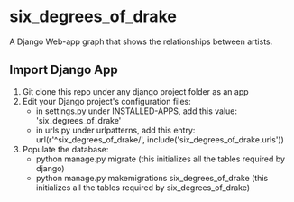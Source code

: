 # six_degrees_of_drake

A Django Web-app graph that shows the relationships between artists.

## Import Django App
1. Git clone this repo under any django project folder as an app
2. Edit your Django project's configuration files: 
    - in settings.py under INSTALLED-APPS, add this value: 'six_degrees_of_drake'
    - in urls.py under urlpatterns, add this entry: url(r'^six_degrees_of_drake/', include('six_degrees_of_drake.urls'))
3. Populate the database:
    - python manage.py migrate (this initializes all the tables required by django)
    - python manage.py makemigrations six_degrees_of_drake (this initializes all the tables required by six_degrees_of_drake)

